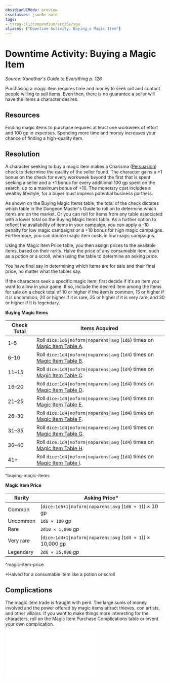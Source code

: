 ```yaml
---
obsidianUIMode: preview
cssclasses: json5e-note
tags:
- ttrpg-cli/compendium/src/5e/xge
aliases: ["Downtime Activity: Buying a Magic Item"]
---
```

# Downtime Activity: Buying a Magic Item
*Source: Xanathar's Guide to Everything p. 126* 

Purchasing a magic item requires time and money to seek out and contact people willing to sell items. Even then, there is no guarantee a seller will have the items a character desires.

## Resources

Finding magic items to purchase requires at least one workweek of effort and 100 gp in expenses. Spending more time and money increases your chance of finding a high-quality item.

## Resolution

A character seeking to buy a magic item makes a Charisma ([Persuasion](3-Mechanics/CLI/rules/skills.md#Persuasion)) check to determine the quality of the seller found. The character gains a +1 bonus on the check for every workweek beyond the first that is spent seeking a seller and a +1 bonus for every additional 100 gp spent on the search, up to a maximum bonus of +10. The monetary cost includes a wealthy lifestyle, for a buyer must impress potential business partners.

As shown on the Buying Magic Items table, the total of the check dictates which table in the Dungeon Master's Guide to roll on to determine which items are on the market. Or you can roll for items from any table associated with a lower total on the Buying Magic Items table. As a further option to reflect the availability of items in your campaign, you can apply a -10 penalty for low magic campaigns or a +10 bonus for high magic campaigns. Furthermore, you can double magic item costs in low magic campaigns.

Using the Magic Item Price table, you then assign prices to the available items, based on their rarity. Halve the price of any consumable item, such as a potion or a scroll, when using the table to determine an asking price.

You have final say in determining which items are for sale and their final price, no matter what the tables say.

If the characters seek a specific magic item, first decide if it's an item you want to allow in your game. If so, include the desired item among the items for sale on a check total of 10 or higher if the item is common, 15 or higher if it is uncommon, 20 or higher if it is rare, 25 or higher if it is very rare, and 30 or higher if it is legendary.

**Buying Magic Items**

| Check Total | Items Acquired |
|-------------|----------------|
| 1–5 | Roll `dice:1d6\|noform\|noparens\|avg` (`1d6`) times on [Magic Item Table A](3-Mechanics/CLI/tables/magic-item-table-a.md). |
| 6–10 | Roll `dice:1d4\|noform\|noparens\|avg` (`1d4`) times on [Magic Item Table B](3-Mechanics/CLI/tables/magic-item-table-b.md). |
| 11–15 | Roll `dice:1d4\|noform\|noparens\|avg` (`1d4`) times on [Magic Item Table C](3-Mechanics/CLI/tables/magic-item-table-c.md). |
| 16–20 | Roll `dice:1d4\|noform\|noparens\|avg` (`1d4`) times on [Magic Item Table D](3-Mechanics/CLI/tables/magic-item-table-d.md). |
| 21–25 | Roll `dice:1d4\|noform\|noparens\|avg` (`1d4`) times on [Magic Item Table E](3-Mechanics/CLI/tables/magic-item-table-e.md). |
| 26–30 | Roll `dice:1d4\|noform\|noparens\|avg` (`1d4`) times on [Magic Item Table F](3-Mechanics/CLI/tables/magic-item-table-f.md). |
| 31–35 | Roll `dice:1d4\|noform\|noparens\|avg` (`1d4`) times on [Magic Item Table G](3-Mechanics/CLI/tables/magic-item-table-g.md). |
| 36–40 | Roll `dice:1d4\|noform\|noparens\|avg` (`1d4`) times on [Magic Item Table H](3-Mechanics/CLI/tables/magic-item-table-h.md). |
| 41+ | Roll `dice:1d4\|noform\|noparens\|avg` (`1d4`) times on [Magic Item Table I](3-Mechanics/CLI/tables/magic-item-table-i.md). |
^buying-magic-items

**Magic Item Price**

| Rarity | Asking Price* |
|--------|---------------|
| Common | (`dice:1d6+1\|noform\|noparens\|avg` (`1d6 + 1`)) × 10 gp |
| Uncommon | `1d6 × 100` gp |
| Rare | `2d10 × 1,000` gp |
| Very rare | (`dice:1d4+1\|noform\|noparens\|avg` (`1d4 + 1`)) × 10,000 gp |
| Legendary | `2d6 × 25,000` gp |
^magic-item-price

*Halved for a consumable item like a potion or scroll

## Complications

The magic item trade is fraught with peril. The large sums of money involved and the power offered by magic items attract thieves, con artists, and other villains. If you want to make things more interesting for the characters, roll on the Magic Item Purchase Complications table or invent your own complication.

![Magic Item Purchase Complications](3-Mechanics/CLI/tables/magic-item-purchase-complications-xge.md)